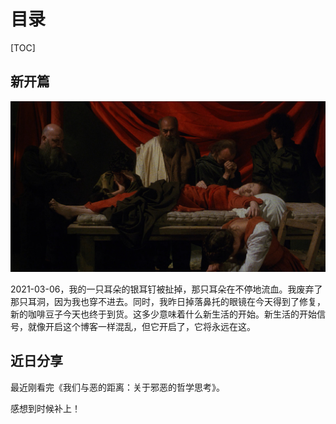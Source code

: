 # 目录

[TOC]



## 新开篇

<img src="./docs/luvit1.png" alt="preview" style="zoom: 200%;" />

2021-03-06，我的一只耳朵的银耳钉被扯掉，那只耳朵在不停地流血。我废弃了那只耳洞，因为我也穿不进去。同时，我昨日掉落鼻托的眼镜在今天得到了修复，新的咖啡豆子今天也终于到货。这多少意味着什么新生活的开始。新生活的开始信号，就像开启这个博客一样混乱，但它开启了，它将永远在这。

## 近日分享

最近刚看完《我们与恶的距离：关于邪恶的哲学思考》。

感想到时候补上！



